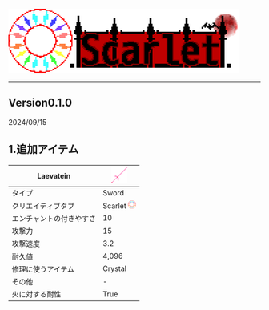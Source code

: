 ![Scarlet Logo](/IMG/Scarlet%20Logo.png)
___  
## Version0.1.0
2024/09/15
## 1.追加アイテム
| Laevatein | <img src="/IMG/laevatein-1.0.2.png" height="32px"> |
----|----
| タイプ | Sword |
| クリエイティブタブ | Scarlet <img src="/IMG/Scarlet%20MOD.png" height="16px"> |
| エンチャントの付きやすさ | 10 |
| 攻撃力 | 15 |
| 攻撃速度 | 3.2 |
| 耐久値 | 4,096 |
| 修理に使うアイテム | Crystal |
| その他 | - |
| 火に対する耐性 | True |  
